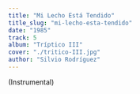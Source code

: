 ```yaml
---
title: "Mi Lecho Está Tendido"
title_slug: "mi-lecho-esta-tendido"
date: "1985"
track: 5
album: "Tríptico III"
cover: "./tritico-III.jpg"
author: "Silvio Rodríguez"
---
```


(Instrumental)
